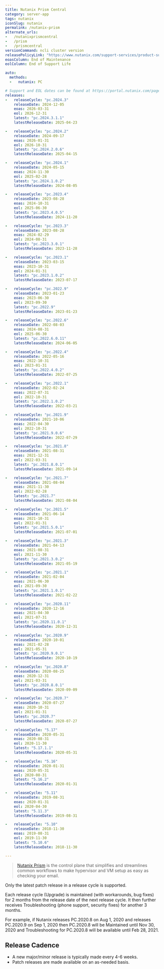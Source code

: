 ```yaml
---
title: Nutanix Prism Central
category: server-app
tags: nutanix
iconSlug: nutanix
permalink: /nutanix-prism
alternate_urls:
-   /nutanixprismcentral
-   /prism
-   /prismcentral
versionCommand: ncli cluster version
releasePolicyLink: "https://www.nutanix.com/support-services/product-support/support-policies-and-faqs"
eoasColumn: End of Maintenance
eolColumn: End of Support Life

auto:
  methods:
  -   nutanix: PC

# Support and EOL dates can be found at https://portal.nutanix.com/page/documents/eol/list?type=pc.
releases:
-   releaseCycle: "pc.2024.3"
    releaseDate: 2024-12-05
    eoas: 2026-03-31
    eol: 2026-12-31
    latest: "pc.2024.3.1.1"
    latestReleaseDate: 2025-04-23

-   releaseCycle: "pc.2024.2"
    releaseDate: 2024-09-17
    eoas: 2026-01-31
    eol: 2026-10-31
    latest: "pc.2024.2.0.6"
    latestReleaseDate: 2025-04-15

-   releaseCycle: "pc.2024.1"
    releaseDate: 2024-05-15
    eoas: 2024-11-30
    eol: 2025-02-28
    latest: "pc.2024.1.0.2"
    latestReleaseDate: 2024-08-05

-   releaseCycle: "pc.2023.4"
    releaseDate: 2023-08-28
    eoas: 2024-10-31
    eol: 2025-06-30
    latest: "pc.2023.4.0.5"
    latestReleaseDate: 2024-11-20

-   releaseCycle: "pc.2023.3"
    releaseDate: 2023-08-28
    eoas: 2024-02-29
    eol: 2024-08-31
    latest: "pc.2023.3.0.1"
    latestReleaseDate: 2023-11-28

-   releaseCycle: "pc.2023.1"
    releaseDate: 2023-03-15
    eoas: 2023-10-31
    eol: 2024-01-31
    latest: "pc.2023.1.0.2"
    latestReleaseDate: 2023-07-17

-   releaseCycle: "pc.2022.9"
    releaseDate: 2023-01-23
    eoas: 2023-06-30
    eol: 2023-09-30
    latest: "pc.2022.9"
    latestReleaseDate: 2023-01-23

-   releaseCycle: "pc.2022.6"
    releaseDate: 2022-08-03
    eoas: 2024-08-31
    eol: 2025-06-30
    latest: "pc.2022.6.0.11"
    latestReleaseDate: 2024-06-05

-   releaseCycle: "pc.2022.4"
    releaseDate: 2022-05-16
    eoas: 2022-10-31
    eol: 2023-01-31
    latest: "pc.2022.4.0.2"
    latestReleaseDate: 2022-07-25

-   releaseCycle: "pc.2022.1"
    releaseDate: 2022-02-24
    eoas: 2022-07-31
    eol: 2022-10-31
    latest: "pc.2022.1.0.2"
    latestReleaseDate: 2022-03-21

-   releaseCycle: "pc.2021.9"
    releaseDate: 2021-10-06
    eoas: 2022-04-30
    eol: 2022-10-31
    latest: "pc.2021.9.0.6"
    latestReleaseDate: 2022-07-29

-   releaseCycle: "pc.2021.8"
    releaseDate: 2021-08-31
    eoas: 2021-12-31
    eol: 2022-03-31
    latest: "pc.2021.8.0.1"
    latestReleaseDate: 2021-09-14

-   releaseCycle: "pc.2021.7"
    releaseDate: 2021-08-04
    eoas: 2021-11-30
    eol: 2022-02-28
    latest: "pc.2021.7"
    latestReleaseDate: 2021-08-04

-   releaseCycle: "pc.2021.5"
    releaseDate: 2021-06-14
    eoas: 2021-10-31
    eol: 2022-01-31
    latest: "pc.2021.5.0.1"
    latestReleaseDate: 2021-07-01

-   releaseCycle: "pc.2021.3"
    releaseDate: 2021-04-13
    eoas: 2021-08-31
    eol: 2021-11-30
    latest: "pc.2021.3.0.2"
    latestReleaseDate: 2021-05-19

-   releaseCycle: "pc.2021.1"
    releaseDate: 2021-02-04
    eoas: 2021-06-30
    eol: 2021-09-30
    latest: "pc.2021.1.0.1"
    latestReleaseDate: 2021-02-22

-   releaseCycle: "pc.2020.11"
    releaseDate: 2020-12-16
    eoas: 2021-04-30
    eol: 2021-07-31
    latest: "pc.2020.11.0.1"
    latestReleaseDate: 2020-12-31

-   releaseCycle: "pc.2020.9"
    releaseDate: 2020-10-01
    eoas: 2021-02-28
    eol: 2021-05-31
    latest: "pc.2020.9.0.1"
    latestReleaseDate: 2020-10-19

-   releaseCycle: "pc.2020.8"
    releaseDate: 2020-08-25
    eoas: 2020-12-31
    eol: 2021-03-31
    latest: "pc.2020.8.0.1"
    latestReleaseDate: 2020-09-09

-   releaseCycle: "pc.2020.7"
    releaseDate: 2020-07-27
    eoas: 2020-10-31
    eol: 2021-01-31
    latest: "pc.2020.7"
    latestReleaseDate: 2020-07-27

-   releaseCycle: "5.17"
    releaseDate: 2020-05-31
    eoas: 2020-08-31
    eol: 2020-11-30
    latest: "5.17.1.1"
    latestReleaseDate: 2020-05-31

-   releaseCycle: "5.16"
    releaseDate: 2020-01-31
    eoas: 2020-05-31
    eol: 2020-08-31
    latest: "5.16.2"
    latestReleaseDate: 2020-01-31

-   releaseCycle: "5.11"
    releaseDate: 2019-08-31
    eoas: 2020-01-31
    eol: 2020-04-30
    latest: "5.11.3"
    latestReleaseDate: 2019-08-31

-   releaseCycle: "5.10"
    releaseDate: 2018-11-30
    eoas: 2019-08-31
    eol: 2019-11-30
    latest: "5.10.6"
    latestReleaseDate: 2018-11-30

---
```


> [Nutanix Prism](https://www.nutanix.com/uk/products/prism) is the control plane that simplifies
> and streamlines common workflows to make hypervisor and VM setup as easy as checking your email.

Only the latest patch release in a release cycle is supported.

Each release cycle (Upgrade) is maintained (with workarounds, bug fixes) for 2 months from the
release date of the next release cycle. It then further receives Troubleshooting (phone support,
security fixes) for another 3 months.

For example, if Nutanix releases PC.2020.8 on Aug 1, 2020 and releases PC.2020.9 on Sep 1, 2020 then
PC.2020.8 will be Maintained until Nov 30, 2020 and Troubleshooting for PC.2020.8 will be available
until Feb 28, 2021.

## Release Cadence

* A new major/minor release is typically made every 4-6 weeks.
* Patch releases are made available on an as-needed basis.
